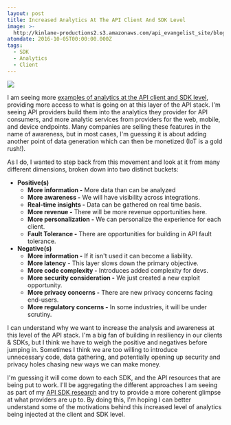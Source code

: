 ```yaml
---
layout: post
title: Increased Analytics At The API Client And SDK Level
image: >-
  http://kinlane-productions2.s3.amazonaws.com/api_evangelist_site/blog/aws_coding_analytics.png
atomdate: 2016-10-05T00:00:00.000Z
tags:
  - SDK
  - Analytics
  - Client
---
```

[![](http://kinlane-productions2.s3.amazonaws.com/api_evangelist_site/blog/aws_coding_analytics.png)](http://docs.aws.amazon.com/mobileanalytics/latest/ug/welcome.html)

I am seeing more [examples of analytics at the API client and SDK level](http://docs.aws.amazon.com/mobileanalytics/latest/ug/welcome.html), providing more access to what is going on at this layer of the API stack. I'm seeing API providers build them into the analytics they provider for API consumers, and more analytic services from providers for the web, mobile, and device endpoints. Many companies are selling these features in the name of awareness, but in most cases, I'm guessing it is about adding another point of data generation which can then be monetized (IoT is a gold rush!).

As I do, I wanted to step back from this movement and look at it from many different dimensions, broken down into two distinct buckets:

*   **Positive(s)**
    *   **More information -** More data than can be analyzed
    *   **More awareness -** We will have visibility across integrations.
    *   **Real-time insights -** Data can be gathered on real time basis.
    *   **More revenue -** There will be more revenue opportunities here.
    *   **More personalization -** We can personalize the experience for each client.
    *   **Fault Tolerance -** There are opportunities for building in API fault tolerance.
*   **Negative(s)**
    *   **More information -** If it isn't used it can become a liability.
    *   **More latency** \- This layer slows down the primary objective.
    *   **More code complexity -** Introduces added complexity for devs.
    *   **More security consideration -** We just created a new exploit opportunity.
    *   **More privacy concerns -** There are new privacy concerns facing end-users.
    *   **More regulatory concerns -** In some industries, it will be under scrutiny.

I can understand why we want to increase the analysis and awareness at this level of the API stack. I'm a big fan of building in resiliency in our clients & SDKs, but I think we have to weigh the positive and negatives before jumping in. Sometimes I think we are too willing to introduce unnecessary code, data gathering, and potentially opening up security and privacy holes chasing new ways we can make money.

I'm guessing it will come down to each SDK, and the API resources that are being put to work. I'll be aggregating the different approaches I am seeing as part of my [API SDK research](http://sdk.apievangelist.com/) and try to provide a more coherent glimpse at what providers are up to. By doing this, I'm hoping I can better understand some of the motivations behind this increased level of analytics being injected at the client and SDK level.